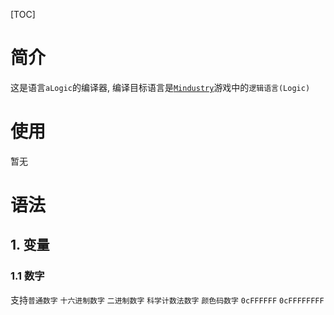 [TOC]


# 简介
这是语言`aLogic`的编译器, 编译目标语言是[`Mindustry`]游戏中的`逻辑语言(Logic)`

[`Mindustry`]: https://github.com/Anuken/Mindustry

# 使用
暂无

# 语法
## 1. 变量
### 1.1 数字
支持`普通数字`
`十六进制数字`
`二进制数字`
`科学计数法数字`
`颜色码数字` `0cFFFFFF` `0cFFFFFFFF`
